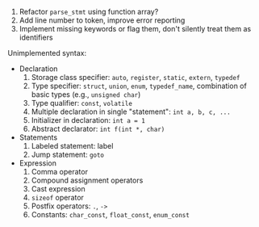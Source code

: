 1. Refactor `parse_stmt` using function array?
2. Add line number to token, improve error reporting
3. Implement missing keywords or flag them, don't silently treat them
   as identifiers

Unimplemented syntax:
- Declaration
    1. Storage class specifier: `auto`, `register`, `static`, `extern`, `typedef`
    2. Type specifier: `struct`, `union`, `enum`, `typedef_name`, combination
       of basic types (e.g., `unsigned char`)
    3. Type qualifier: `const`, `volatile`
    4. Multiple declaration in single "statement": `int a, b, c, ...`
    5. Initializer in declaration: `int a = 1`
    6. Abstract declarator: `int f(int *, char)`
- Statements
    1. Labeled statement: label
    2. Jump statement: `goto`
- Expression
    1. Comma operator
    2. Compound assignment operators
    3. Cast expression
    4. `sizeof` operator
    5. Postfix operators: `.`, `->`
    6. Constants: `char_const`, `float_const`, `enum_const`
